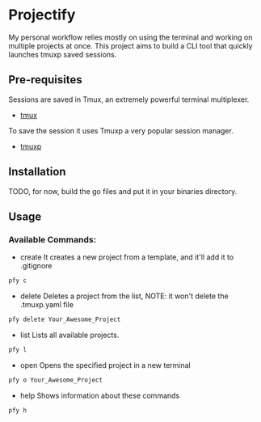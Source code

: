 # Projectify
My personal workflow relies mostly on using the terminal and working on multiple projects at once. 
This project aims to build a CLI tool that quickly launches tmuxp saved sessions.

## Pre-requisites
Sessions are saved in Tmux, an extremely powerful terminal multiplexer.
- [tmux](https://github.com/tmux/tmux/wiki)

To save the session it uses Tmuxp a very popular session manager.
- [tmuxp](https://github.com/tmux-python/tmuxp)

## Installation

TODO, for now, build the go files and put it in your binaries directory.

## Usage

### Available Commands:
- create
It creates a new project from a template, and it'll add it to .gitignore
```bash
pfy c
```
- delete
Deletes a project from the list, NOTE: it won't delete the .tmuxp.yaml file
```bash
pfy delete Your_Awesome_Project
```
- list
Lists all available projects.
```bash
pfy l
```
- open
Opens the specified project in a new terminal
```bash
pfy o Your_Awesome_Project
```
- help
Shows information about these commands
```bash
pfy h
```
